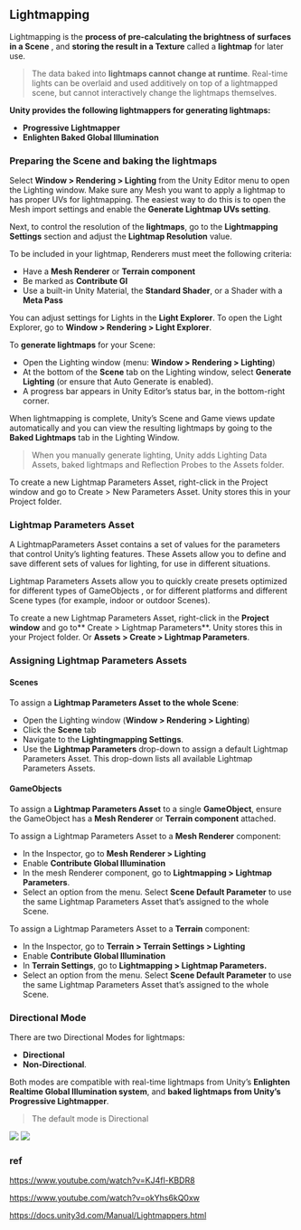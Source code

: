 ## Lightmapping

Lightmapping is the **process of pre-calculating the brightness of surfaces in a Scene** , and **storing the result in a Texture** called a **lightmap** for later use.



> The data baked into **lightmaps cannot change at runtime**. Real-time lights can be overlaid and used additively on top of a lightmapped scene, but cannot interactively change the lightmaps themselves.

**Unity provides the following lightmappers for generating lightmaps:**

- **Progressive Lightmapper**
- **Enlighten Baked Global Illumination**

### Preparing the Scene and baking the lightmaps

Select **Window > Rendering > Lighting** from the Unity Editor menu to open the Lighting window. Make sure any Mesh you want to apply a lightmap to has proper UVs for lightmapping. The easiest way to do this is to open the Mesh import settings and enable the **Generate Lightmap UVs setting**.

Next, to control the resolution of the **lightmaps**, go to the **Lightmapping Settings** section and adjust the **Lightmap Resolution** value.

To be included in your lightmap, Renderers must meet the following criteria:

- Have a **Mesh Renderer** or **Terrain component**
- Be marked as **Contribute GI**
- Use a built-in Unity Material, the **Standard Shader**, or a Shader with a **Meta Pass**

You can adjust settings for Lights in the **Light Explorer**. To open the Light Explorer, go to **Window > Rendering > Light Explorer**.

To **generate lightmaps** for your Scene:

- Open the Lighting window (menu: **Window > Rendering > Lighting**)
- At the bottom of the **Scene** tab on the Lighting window, select **Generate Lighting** (or ensure that Auto Generate is enabled).
- A progress bar appears in Unity Editor’s status bar, in the bottom-right corner.


When lightmapping is complete, Unity’s Scene and Game views update automatically and you can view the resulting lightmaps by going to the **Baked Lightmaps** tab in the Lighting Window.

> When you manually generate lighting, Unity adds Lighting Data Assets, baked lightmaps and Reflection Probes
 to the Assets folder.


To create a new Lightmap Parameters Asset, right-click in the Project window and go to Create > New Parameters Asset. Unity stores this in your Project folder.

### Lightmap Parameters Asset

A LightmapParameters Asset contains a set of values for the parameters that control Unity’s lighting features. These Assets allow you to define and save different sets of values for lighting, for use in different situations.

Lightmap Parameters Assets allow you to quickly create presets optimized for different types of GameObjects
, or for different platforms and different Scene types (for example, indoor or outdoor Scenes).


To create a new Lightmap Parameters Asset, right-click in the **Project window** and go to** Create > Lightmap Parameters**. Unity stores this in your Project folder. Or **Assets > Create > Lightmap Parameters**.

### Assigning Lightmap Parameters Assets

#### Scenes
To assign a **Lightmap Parameters Asset** **to the whole Scene**:

- Open the Lighting window (**Window > Rendering > Lighting**)
- Click the **Scene** tab
- Navigate to the **Lightingmapping Settings**.
- Use the **Lightmap Parameters** drop-down to assign a default Lightmap Parameters Asset. This drop-down lists all available Lightmap Parameters Assets.

#### GameObjects
To assign a **Lightmap Parameters Asset** to a single **GameObject**, ensure the GameObject has a **Mesh Renderer** or **Terrain component** attached.

To assign a Lightmap Parameters Asset to a **Mesh Renderer** component:

- In the Inspector, go to **Mesh Renderer > Lighting**
- Enable **Contribute Global Illumination**
- In the mesh Renderer component, go to **Lightmapping > Lightmap Parameters**.
- Select an option from the menu. Select **Scene Default Parameter** to use the same Lightmap Parameters Asset that’s assigned to the whole Scene.

To assign a Lightmap Parameters Asset to a **Terrain** component:

- In the Inspector, go to **Terrain > Terrain Settings > Lighting**
- Enable **Contribute Global Illumination**
- In **Terrain Settings**, go to **Lightmapping > Lightmap Parameters.**
- Select an option from the menu. Select **Scene Default Parameter** to use the same Lightmap Parameters Asset that’s assigned to the whole Scene.

### Directional Mode
There are two Directional Modes for lightmaps: 
- **Directional** 
- **Non-Directional**. 

 Both modes are compatible with real-time lightmaps from Unity’s **Enlighten Realtime Global Illumination
 system**, and **baked lightmaps from Unity’s Progressive Lightmapper**.

> The default mode is Directional

![](./img/DirectionalLightmapping1.jpg)
![](./img/DirectionalLightmapping2.jpg)




### ref
https://www.youtube.com/watch?v=KJ4fl-KBDR8

https://www.youtube.com/watch?v=okYhs6kQ0xw

https://docs.unity3d.com/Manual/Lightmappers.html


